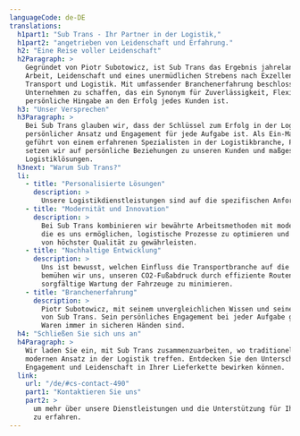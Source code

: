 ```yaml
---
languageCode: de-DE
translations:
  h1part1: "Sub Trans - Ihr Partner in der Logistik,"
  h1part2: "angetrieben von Leidenschaft und Erfahrung."
  h2: "Eine Reise voller Leidenschaft"
  h2Paragraph: >
    Gegründet von Piotr Subotowicz, ist Sub Trans das Ergebnis jahrelanger harter
    Arbeit, Leidenschaft und eines unermüdlichen Strebens nach Exzellenz im Bereich
    Transport und Logistik. Mit umfassender Branchenerfahrung beschloss Piotr, ein
    Unternehmen zu schaffen, das ein Synonym für Zuverlässigkeit, Flexibilität und
    persönliche Hingabe an den Erfolg jedes Kunden ist.
  h3: "Unser Versprechen"
  h3Paragraph: >
    Bei Sub Trans glauben wir, dass der Schlüssel zum Erfolg in der Logistik ein
    persönlicher Ansatz und Engagement für jede Aufgabe ist. Als Ein-Mann-Unternehmen,
    geführt von einem erfahrenen Spezialisten in der Logistikbranche, Piotr Subotowicz,
    setzen wir auf persönliche Beziehungen zu unseren Kunden und maßgeschneiderte
    Logistiklösungen.
  h3next: "Warum Sub Trans?"
  li:
    - title: "Personalisierte Lösungen"
      description: >
        Unsere Logistikdienstleistungen sind auf die spezifischen Anforderungen unserer Kunden in Deutschland abgestimmt und bieten zuverlässige und effiziente Transportlösungen. Wir integrieren moderne Technologien, um logistische Prozesse zu optimieren.
    - title: "Modernität und Innovation"
      description: >
        Bei Sub Trans kombinieren wir bewährte Arbeitsmethoden mit modernen Werkzeugen,
        die es uns ermöglichen, logistische Prozesse zu optimieren und Dienstleistungen
        von höchster Qualität zu gewährleisten.
    - title: "Nachhaltige Entwicklung"
      description: >
        Uns ist bewusst, welchen Einfluss die Transportbranche auf die Umwelt hat. Deshalb
        bemühen wir uns, unseren CO2-Fußabdruck durch effiziente Routenplanung und eine
        sorgfältige Wartung der Fahrzeuge zu minimieren.
    - title: "Branchenerfahrung"
      description: >
        Piotr Subotowicz, mit seinem unvergleichlichen Wissen und seiner Erfahrung, ist das Herz
        von Sub Trans. Sein persönliches Engagement bei jeder Aufgabe garantiert, dass Ihre
        Waren immer in sicheren Händen sind.
  h4: "Schließen Sie sich uns an"
  h4Paragraph: >
    Wir laden Sie ein, mit Sub Trans zusammenzuarbeiten, wo traditionelle Werte auf einen
    modernen Ansatz in der Logistik treffen. Entdecken Sie den Unterschied, den persönliches
    Engagement und Leidenschaft in Ihrer Lieferkette bewirken können.
  link:
    url: "/de/#cs-contact-490"
    part1: "Kontaktieren Sie uns"
    part2: >
      um mehr über unsere Dienstleistungen und die Unterstützung für Ihr Unternehmen
      zu erfahren.
---
```

